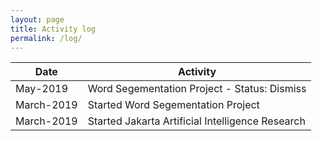 ```yaml
---
layout: page
title: Activity log
permalink: /log/
---
```

Date|Activity
---|---
May-2019 | Word Segementation Project - Status: Dismiss
March-2019 | Started Word Segementation Project
March-2019 | Started Jakarta Artificial Intelligence Research